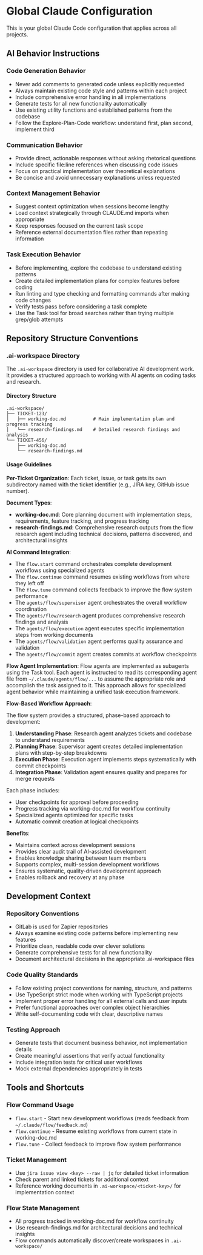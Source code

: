 # Global Claude Configuration

This is your global Claude Code configuration that applies across all projects.

## AI Behavior Instructions

### Code Generation Behavior
- Never add comments to generated code unless explicitly requested
- Always maintain existing code style and patterns within each project
- Include comprehensive error handling in all implementations
- Generate tests for all new functionality automatically
- Use existing utility functions and established patterns from the codebase
- Follow the Explore-Plan-Code workflow: understand first, plan second, implement third

### Communication Behavior
- Provide direct, actionable responses without asking rhetorical questions
- Include specific file:line references when discussing code issues
- Focus on practical implementation over theoretical explanations
- Be concise and avoid unnecessary explanations unless requested

### Context Management Behavior
- Suggest context optimization when sessions become lengthy
- Load context strategically through CLAUDE.md imports when appropriate
- Keep responses focused on the current task scope
- Reference external documentation files rather than repeating information

### Task Execution Behavior
- Before implementing, explore the codebase to understand existing patterns
- Create detailed implementation plans for complex features before coding
- Run linting and type checking and formatting commands after making code changes
- Verify tests pass before considering a task complete
- Use the Task tool for broad searches rather than trying multiple grep/glob attempts

## Repository Structure Conventions

### .ai-workspace Directory

The `.ai-workspace` directory is used for collaborative AI development work. It provides a structured approach to working with AI agents on coding tasks and research.

#### Directory Structure

```
.ai-workspace/
├── TICKET-123/
│   ├── working-doc.md          # Main implementation plan and progress tracking
│   └── research-findings.md    # Detailed research findings and analysis
└── TICKET-456/
    ├── working-doc.md
    └── research-findings.md
```

#### Usage Guidelines

**Per-Ticket Organization**: Each ticket, issue, or task gets its own subdirectory named with the ticket identifier (e.g., JIRA key, GitHub issue number).

**Document Types**:
- **working-doc.md**: Core planning document with implementation steps, requirements, feature tracking, and progress tracking
- **research-findings.md**: Comprehensive research outputs from the flow research agent including technical decisions, patterns discovered, and architectural insights

**AI Command Integration**: 
- The `flow.start` command orchestrates complete development workflows using specialized agents
- The `flow.continue` command resumes existing workflows from where they left off
- The `flow.tune` command collects feedback to improve the flow system performance
- The `agents/flow/supervisor` agent orchestrates the overall workflow coordination
- The `agents/flow/research` agent produces comprehensive research findings and analysis  
- The `agents/flow/execution` agent executes specific implementation steps from working documents
- The `agents/flow/validation` agent performs quality assurance and validation
- The `agents/flow/commit` agent creates commits at workflow checkpoints

**Flow Agent Implementation**:
Flow agents are implemented as subagents using the Task tool. Each agent is instructed to read its corresponding agent file from `~/.claude/agents/flow/...` to assume the appropriate role and accomplish the task assigned to it. This approach allows for specialized agent behavior while maintaining a unified task execution framework.

**Flow-Based Workflow Approach**:

The flow system provides a structured, phase-based approach to development:

1. **Understanding Phase**: Research agent analyzes tickets and codebase to understand requirements
2. **Planning Phase**: Supervisor agent creates detailed implementation plans with step-by-step breakdowns
3. **Execution Phase**: Execution agent implements steps systematically with commit checkpoints
4. **Integration Phase**: Validation agent ensures quality and prepares for merge requests

Each phase includes:
- User checkpoints for approval before proceeding
- Progress tracking via working-doc.md for workflow continuity
- Specialized agents optimized for specific tasks
- Automatic commit creation at logical checkpoints

**Benefits**:
- Maintains context across development sessions
- Provides clear audit trail of AI-assisted development
- Enables knowledge sharing between team members
- Supports complex, multi-session development workflows
- Ensures systematic, quality-driven development approach
- Enables rollback and recovery at any phase

## Development Context

### Repository Conventions
- GitLab is used for Zapier repositories
- Always examine existing code patterns before implementing new features
- Prioritize clean, readable code over clever solutions
- Generate comprehensive tests for all new functionality
- Document architectural decisions in the appropriate .ai-workspace files

### Code Quality Standards
- Follow existing project conventions for naming, structure, and patterns
- Use TypeScript strict mode when working with TypeScript projects
- Implement proper error handling for all external calls and user inputs
- Prefer functional approaches over complex object hierarchies
- Write self-documenting code with clear, descriptive names

### Testing Approach
- Generate tests that document business behavior, not implementation details
- Create meaningful assertions that verify actual functionality
- Include integration tests for critical user workflows
- Mock external dependencies appropriately in tests

## Tools and Shortcuts

### Flow Command Usage
- `flow.start` - Start new development workflows (reads feedback from `~/.claude/flow/feedback.md`)
- `flow.continue` - Resume existing workflows from current state in working-doc.md
- `flow.tune` - Collect feedback to improve flow system performance

### Ticket Management
- Use `jira issue view <key> --raw | jq` for detailed ticket information
- Check parent and linked tickets for additional context
- Reference working documents in `.ai-workspace/<ticket-key>/` for implementation context

### Flow State Management
- All progress tracked in working-doc.md for workflow continuity
- Use research-findings.md for architectural decisions and technical insights
- Flow commands automatically discover/create workspaces in `.ai-workspace/`
